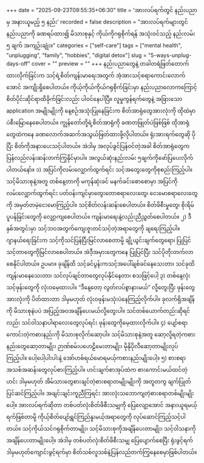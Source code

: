 +++
date = "2025-09-23T09:55:35+06:30"
title = 'အားလပ်ရက်တွင် နည်းပညာမှ အနားယူမည့် ၅ နည်း'
recorded = false
description = "အားလပ်ရက်များတွင် နည်းပညာကို ခဏရပ်ထား၍ မိသားစုနှင့် ကိုယ်ကိုဂရုစိုက်ရန် အသုံးဝင်သည့် နည်းလမ်း ၅ ချက် အကျဉ်းချုံး။"
categories = ["self-care"]
tags = ["mental health", "unplugging", "family", "hobbies", "digital detox"]
slug = "5-ways-unplug-days-off"
cover = ""
preview = ""
+++
နည်းပညာတွေနဲ့ တခါတရံဖြတ်တောက်ထားလိုက်ခြင်းက သင့်ရဲ့စိတ်ကျန်းမာရေးအတွက် အံ့အားသင့်စရာကောင်းလောက်အောင် အကျိုးရှိစေပါတယ်။ ကိုယ့်ကိုယ်ကိုယ်ဂရုစိုက်ခြင်းမှာ နည်းပညာလောကကြောင့် စိတ်ပိုင်းဆိုင်ရာထိခိုက်ခြင်းလည်း ပါဝင်နေပါပြီ။ လူမှုကွန်ရက်တွေနဲ့ အခြားသော application အမျိုးမျိုးကို နေ့စဉ်အသုံးပြုနေခြင်းက စိတ်အာရုံတွေအားလုံးကို ထိုထဲမှာပဲစီးမြောနေစေပါတယ်။ ကျွန်တော်တို့ရဲ့စိတ်အာရုံကို ခဏတဖြုတ်ပဲဖြစ်ဖြစ် ထိုအာရုံတွေထဲကနေ ခဏလောက်အဆက်အသွယ်ဖြတ်ထားဖို့လိုပါတယ်။ ရုံးအားရက်တွေဆို ပိုပြီး စိတ်ကိုအနားပေးသင့်ပါတယ်။ အဲဒါမှ အလုပ်ခွင်ပြန်ဝင်တဲ့အခါ စိတ်အာရုံတွေက ပြန်လည်လန်းဆန်းတက်ကြွနိုင်မှာပါ။ အလွယ်ဆုံးနည်းလမ်း ၅ချက်ကိုဖော်ပြပေးလိုက်ပါတယ်နော်။
၁) အပြင်ကိုလမ်းလျှောက်ထွက်ရင်း သင့်အတွေးတွေကိုစုစည်းကြည့်ပါ။
သင့်မိသားစုနဲ့အတူ တစ်နေ့တာကို မကုန်ဆုံးခင် မနက်ခင်းစောစောမှာ အပြင်ကိုလမ်းလျှောက်ထွက်ရင်း ပတ်ဝန်းကျင်မှာတွေးတောစရာလေးတွေ၊ ငေးမောစရာလေးတွေကို အမှတ်တမဲ့ငေးမောကြည့်ပါ။ သင့်စိတ်လန်းဆန်းစေပါတယ်။ စိတ်ဖိစီးမှုတွေ၊ စိုးရိမ်ပူပန်ခြင်းတွေကို လျှော့ကျစေပါတယ်။ ကျန်းမာရေးနဲ့လည်းညီညွှတ်စေပါတယ်။
၂) ဒီနှစ်အတွင်းမှာ သင့်ဘဝအတွက်ကျေးဇူးတင်သင့်တဲ့အရာတွေကို ချရေးကြည့်ပါ။
ဂျာနယ်ရေးခြင်းက သင့်ကိုသင်ပြန်ပြီးမြင်လာစေတာမို့ ချို့ယွင်းချက်တွေရော၊ ပြုပြင်သင့်တာတွေကိုမြင်လာစေပါတယ်။ အဲဒီ့အမှားတွေကနေ ပြုပြင်ပြီး သင်ပိုတိုးတက်လာစေနိုင်ပါတယ်။ ဥပမာ။ ခုချိန်ထိ သင့်ခင်ပွန်းကသင့်အပေါ်ချစ်ခင်နေသေးတာ၊ သင်ခုထိ ကျန်းမာနေသေးတာ၊ သင်လုပ်ချင်တာတွေလုပ်နိုင်နေတာ၊ စသဖြင့်ပေါ့
၃) တစ်နေ့လုံး သင့်ဖုန်းတွေကို လုံးဝမေ့ထားပါ။
“ဒီနေ့တော့ လွတ်လပ်စွာနားမယ်” လို့တွေးပြီး ဖုန်းတွေအားလုံးကို ပိတ်ထားတာ ဒါမှမဟုတ် လုံးဝဖုန်းမသုံးပဲနေကြည့်လိုက်ပါ။ ခုလက်ရှိအချိန်ကို မိသားစုနဲပပဲ အပြည့်အဝအချိန်ပေးမယ်လို့တွေးပါ။ သင်တစ်ယောက်တည်းဆိုရင်လည်း သင်ဝါသနာပါရာလေးတွေလုပ်ရင်း ဖုန်းတွေကိုမေ့ထားလိုက်ပါ။
၄) ပျော်စရာကောင်းတဲ့ကစားနည်းကို မိသားစုလိုက်ဆော့ပါ။
သင့်မိသားစုနဲ့အတူ ဆော့လို့ရတဲ့ကစားနည်းတွေဆော့တာမျိုး၊ ဉာဏ်စမ်းပဟေဠိမေးတာမျိုး၊ မိုနိုပိုလီဆော့တာမျိုးလုပ်ကြည့်ပါ။ ပေါ့ပေါ့ပါးပါးနဲ့ အော်ဟစ်ရယ်မောရမယ့်ကစားနည်းမျိုးပေါ့။
၅) စားစရာအသစ်အဆန်းတွေလုပ်စားကြည့်ပါ။
ဟင်းချက်စာအုပ်ထဲက စားကောင်းမယ်ထင်တဲ့ဟင်း ဒါမှမဟုတ် အိမ်သားတွေစားချင်တဲ့စားစရာတမျိုးမျိုးကို အတူတကွ ချက်ပြုတ်ပြင်ဆင်ကြည့်ပါ။ အချင်းချင်းကူညီကြရင်း အားလုံးသဘောကျတဲ့စားစရာတစ်မျိုးမျိုးပေါ့။
အားလပ်ရက်ဆိုတာ တစ်ပတ်လုံးစိတ်ဖိစီးသမျှကို ပြေလျော့အောင် အနားယူရမယ့်ရက်ဖြစ်တာမို့ ကိုယ့်စိတ်ပျော်ရွှင်ကြည်နူးမယ့်အရာတွေကို လုပ်ဆောင်ကြည့်သင့်ပါတယ်။ သင့်ကိုယ်သင်ဂရုစိုက်တာမျိုး၊ သင့်မိသားစုကိုအချိန်ပေးတာမျိုး၊ သင့်ဝါသနာကိုအချိန်ပေးတာမျိုးပေါ့။ အဲဒါမှ တစ်ပတ်လုံးစိတ်ဖိစီးသမျှ ပြေပျောက်စေပြီး ရုံးဖွင့်ရက် ဒါမှမဟုတ်ကျောင်းဖွင့်ရက်မှာ စိတ်သစ်လူသစ်နဲ့ပြန်လည်တက်ကြွနေစေမှာဖြစ်ပါတယ်။ 